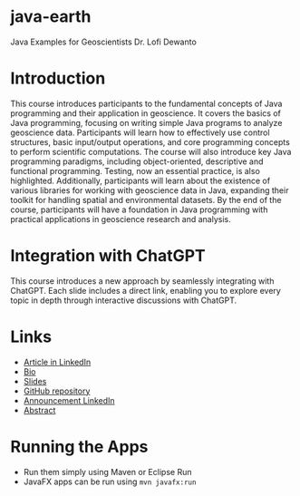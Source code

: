 # java-earth
Java Examples for Geoscientists
Dr. Lofi Dewanto

# Introduction
This course introduces participants to the fundamental concepts of Java programming and their application in geoscience. It covers the basics of Java programming, focusing on writing simple Java programs to analyze geoscience data. Participants will learn how to effectively use control structures, basic input/output operations, and core programming concepts to perform scientific computations. The course will also introduce key Java programming paradigms, including object-oriented, descriptive and functional programming. Testing, now an essential practice, is also highlighted. Additionally, participants will learn about the existence of various libraries for working with geoscience data in Java, expanding their toolkit for handling spatial and environmental datasets. By the end of the course, participants will have a foundation in Java programming with practical applications in geoscience research and analysis.

# Integration with ChatGPT
This course introduces a new approach by seamlessly integrating with ChatGPT. Each slide includes a direct link, enabling you to explore every topic in depth through interactive discussions with ChatGPT.

# Links
- [Article in LinkedIn](https://bit.ly/JavaGeoLinkedIn)
- [Bio](https://bit.ly/JavaGeoBio)
- [Slides](https://bit.ly/JavaGeoSlides)
- [GitHub repository](https://github.com/lofidewanto/java-earth)
- [Announcement LinkedIn](https://bit.ly/JavaGeoAnnouncement)
- [Abstract](https://bit.ly/JavaGeoAbstract)

# Running the Apps
- Run them simply using Maven or Eclipse Run
- JavaFX apps can be run using `mvn javafx:run`


